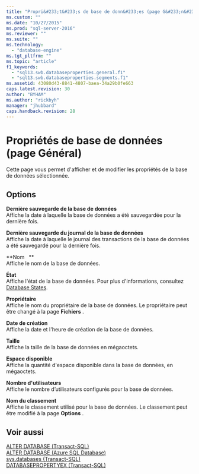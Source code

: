 ```yaml
---
title: "Propri&#233;t&#233;s de base de donn&#233;es (page G&#233;n&#233;ral) | Microsoft Docs"
ms.custom: ""
ms.date: "10/27/2015"
ms.prod: "sql-server-2016"
ms.reviewer: ""
ms.suite: ""
ms.technology: 
  - "database-engine"
ms.tgt_pltfrm: ""
ms.topic: "article"
f1_keywords: 
  - "sql13.swb.databaseproperties.general.f1"
  - "sql13.swb.databaseproperties.segments.f1"
ms.assetid: 43080d43-8841-4807-baea-34a29b0fe663
caps.latest.revision: 30
author: "BYHAM"
ms.author: "rickbyh"
manager: "jhubbard"
caps.handback.revision: 28
---
```

# Propri&#233;t&#233;s de base de donn&#233;es (page G&#233;n&#233;ral)
  Cette page vous permet d'afficher et de modifier les propriétés de la base de données sélectionnée.  
  
## Options  
 **Dernière sauvegarde de la base de données**  
 Affiche la date à laquelle la base de données a été sauvegardée pour la dernière fois.  
  
 **Dernière sauvegarde du journal de la base de données**  
 Affiche la date à laquelle le journal des transactions de la base de données a été sauvegardé pour la dernière fois.  
  
 **Nom   **  
 Affiche le nom de la base de données.  
  
 **État**  
 Affiche l'état de la base de données. Pour plus d'informations, consultez [Database States](../../relational-databases/databases/database-states.md).  
  
 **Propriétaire**  
 Affiche le nom du propriétaire de la base de données. Le propriétaire peut être changé à la page **Fichiers** .  
  
 **Date de création**  
 Affiche la date et l'heure de création de la base de données.  
  
 **Taille**  
 Affiche la taille de la base de données en mégaoctets.  
  
 **Espace disponible**  
 Affiche la quantité d'espace disponible dans la base de données, en mégaoctets.  
  
 **Nombre d'utilisateurs**  
 Affiche le nombre d’utilisateurs configurés pour la base de données.  
  
 **Nom du classement**  
 Affiche le classement utilisé pour la base de données. Le classement peut être modifié à la page **Options** .  
  
## Voir aussi  
 [ALTER DATABASE &#40;Transact-SQL&#41;](../../t-sql/statements/alter-database-transact-sql.md)   
 [ALTER DATABASE &#40;Azure SQL Database&#41;](../../t-sql/statements/alter-database-azure-sql-database.md)   
 [sys.databases &#40;Transact-SQL&#41;](../../relational-databases/system-catalog-views/sys-databases-transact-sql.md)   
 [DATABASEPROPERTYEX &#40;Transact-SQL&#41;](../../t-sql/functions/databasepropertyex-transact-sql.md)  
  
  